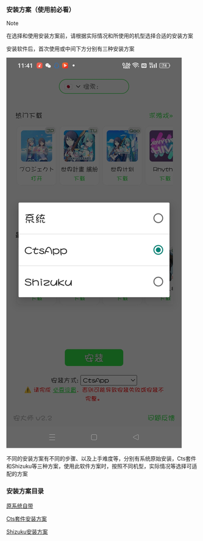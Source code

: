 ### 安装方案（使用前必看）

> [!NOTE]
> 在选择和使用安装方案前，请根据实际情况和所使用的机型选择合适的安装方案


安装软件后，首次使用或中间下方分别有三种安装方案

![Image text](Screenshots/Screenshot_2024-10-03-11-41-28-61_75943dae5367f8f3ee9621208cf5c853.jpg)

不同的安装方案有不同的步骤、以及上手难度等，分别有系统原始安装，Cts套件和Shizuku等三种方案，使用此软件方案时，按照不同机型，实际情况等选择可适配的方案

### 安装方案目录

[原系统自带](cha2.md)

[Cts套件安装方案](cha3.md)

[Shizuku安装方案](cha.md)
